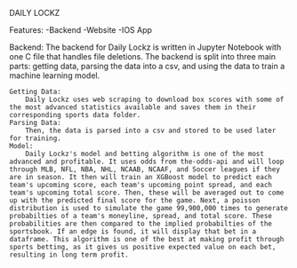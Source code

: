 DAILY LOCKZ

Features:
-Backend
-Website
-IOS App

Backend:
    The backend for Daily Lockz is written in Jupyter Notebook with one C file that handles file deletions. The backend is split into three main parts: getting data, parsing the data into a csv, and using the data to train a machine learning model.

    Getting Data:
        Daily Lockz uses web scraping to download box scores with some of the most advanced statistics available and saves them in their corresponding sports data folder.
    Parsing Data:
        Then, the data is parsed into a csv and stored to be used later for training.
    Model:
        Daily Lockz's model and betting algorithm is one of the most advanced and profitable. It uses odds from the-odds-api and will loop through MLB, NFL, NBA, NHL, NCAAB, NCAAF, and Soccer leagues if they are in season. It then will train an XGBoost model to predict each team's upcoming score, each team's upcoming point spread, and each team's upcoming total score. Then, these will be averaged out to come up with the predicted final score for the game. Next, a poisson distribution is used to simulate the game 99,900,000 times to generate probabilties of a team's moneyline, spread, and total score. These probabilities are then compared to the implied probabilties of the sportsbook. If an edge is found, it will display that bet in a dataframe. This algorithm is one of the best at making profit through sports betting, as it gives us positive expected value on each bet, resulting in long term profit.
        
